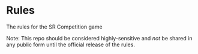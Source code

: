 # Rules

The rules for the SR Competition game

Note: This repo should be considered highly-sensitive and *not* be shared in any public form until the official release of the rules.
